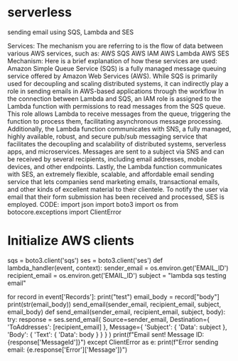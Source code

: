# serverless
sending email using SQS, Lambda and SES

Services:
The mechanism you are referring to is the flow of data between various AWS services, such as:
AWS SQS
AWS IAM
AWS Lambda
AWS SES
Mechanism:
Here is a brief explanation of how these services are used:
Amazon Simple Queue Service (SQS) is a fully managed message queuing service offered by Amazon Web Services (AWS). While SQS is primarily used for decoupling and scaling distributed systems, it can indirectly play a role in sending emails in AWS-based applications through the workflow
In the connection between Lambda and SQS, an IAM role is assigned to the Lambda function with permissions to read messages from the SQS queue. This role allows Lambda to receive messages from the queue, triggering the function to process them, facilitating asynchronous message processing.
Additionally, the Lambda function communicates with SNS, a fully managed, highly available, robust, and secure pub/sub messaging service that facilitates the decoupling and scalability of distributed systems, serverless apps, and microservices. Messages are sent to a subject via SNS and can be received by several recipients, including email addresses, mobile devices, and other endpoints.
Lastly, the Lambda function communicates with SES, an extremely flexible, scalable, and affordable email sending service that lets companies send marketing emails, transactional emails, and other kinds of excellent material to their clientele. To notify the user via email that their form submission has been received and processed, SES is employed.
CODE:
import json
import boto3
import os
from botocore.exceptions import ClientError
# Initialize AWS clients
sqs = boto3.client('sqs')
ses = boto3.client('ses')
def lambda_handler(event, context):
 sender_email = os.environ.get('EMAIL_ID')
 recipient_email = os.environ.get('EMAIL_ID')
 subject = "lambda sqs testing email"
 
 for record in event['Records']:
 print("test")
 email_body = record["body"]
 print(str(email_body))
 send_email(sender_email, recipient_email, subject, email_body)
def send_email(sender_email, recipient_email, subject, body):
 try:
 response = ses.send_email(
 Source=sender_email,
 Destination={
 'ToAddresses': [recipient_email]
 },
 Message={
 'Subject': {
 'Data': subject
 },
 'Body': {
 'Text': {
 'Data': body
 }
 }
 }
 )
 print(f"Email sent! Message ID: {response['MessageId']}")
 except ClientError as e:
 print(f"Error sending email: {e.response['Error']['Message']}")
